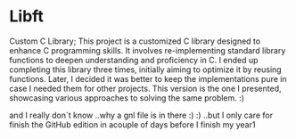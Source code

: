 # Libft
Custom C Library;
This project is a customized C library designed to enhance C programming skills. It involves re-implementing standard library functions to deepen understanding and proficiency in C. I ended up completing this library three times, initially aiming to optimize it by reusing functions. Later, I decided it was better to keep the implementations pure in case I needed them for other projects. This version is the one I presented, showcasing various approaches to solving the same problem. :)

and I really don´t know ..why a gnl file is in there :) :)  ..but I only care for finish the GitHub edition in  acouple of days
before I finish my year1

